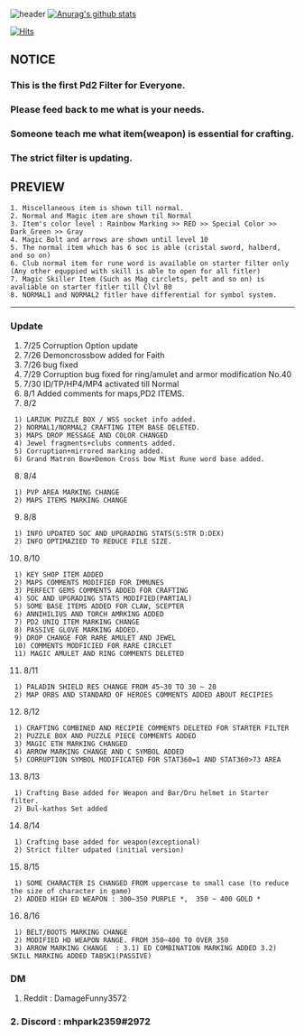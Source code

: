 
![header](https://capsule-render.vercel.app/api?type=Waving&color=gradient&text=%20PiLLLa'sPD2filter%20%20&height=300&fontSize=80)
[![Anurag's github stats](https://github-readme-stats.vercel.app/api?username=PiLLLaa&show_icons=true&theme=synthwave)](https://github.com/PiLLLaa/github-readme-stats)

[![Hits](https://hits.seeyoufarm.com/api/count/incr/badge.svg?url=https%3A%2F%2Fgithub.com%2FPiLLLaa%2Fhit-counter)](https://hits.seeyoufarm.com)
 
 ## NOTICE

 ### This is the first Pd2 Filter for Everyone. 
 ### Please feed back to me what is your needs.
 ### Someone teach me what item(weapon) is essential for crafting.
 ### The strict filter is updating.
 
 
 ## PREVIEW
    
    1. Miscellaneous item is shown till normal.
    2. Normal and Magic item are shown til Normal
    3. Item's color level : Rainbow Marking >> RED >> Special Color >> Dark_Green >> Gray
    4. Magic Bolt and arrows are shown until level 10
    5. The normal item which has 6 soc is able (cristal sword, halberd, and so on)
    6. Club normal item for rune word is available on starter filter only (Any other equppied with skill is able to open for all fitler)
    7. Magic Skiller Item (Such as Mag circlets, pelt and so on) is avaliable on starter fitler till Clvl 80
    8. NORMAL1 and NORMAL2 fitler have differential for symbol system. 
 
----------------------------------------------------------------------------------------------------------------------
### Update
   1. 7/25 Corruption Option update
   2. 7/26 Demoncrossbow added for Faith
   3. 7/26 bug fixed 
   4. 7/29 Corruption bug fixed for ring/amulet and armor modification No.40
   5. 7/30 ID/TP/HP4/MP4 activated till Normal
   6. 8/1 Added comments for maps,PD2 ITEMS.
   7. 8/2 
 
     1) LARZUK PUZZLE BOX / WSS socket info added.
     2) NORMAL1/NORMAL2 CRAFTING ITEM BASE DELETED.
     3) MAPS DROP MESSAGE AND COLOR CHANGED
     4) Jewel fragments+clubs comments added.
     5) Corruption+mirrored marking added.
     6) Grand Matron Bow+Demon Cross bow Mist Rune word base added.
     
   8. 8/4 
 
     1) PVP AREA MARKING CHANGE
     2) MAPS ITEMS MARKING CHANGE
     
   9. 8/8 
 
     1) INFO UPDATED SOC AND UPGRADING STATS(S:STR D:DEX)
     2) INFO OPTIMAZIED TO REDUCE FILE SIZE.
    
   10. 8/10
 
     1) KEY SHOP ITEM ADDED
     2) MAPS COMMENTS MODIFIED FOR IMMUNES
     3) PERFECT GEMS COMMENTS ADDED FOR CRAFTING
     4) SOC AND UPGRADING STATS MODIFIED(PARTIAL)
     5) SOME BASE ITEMS ADDED FOR CLAW, SCEPTER
     6) ANNIHILIUS AND TORCH AMRKING ADDED
     7) PD2 UNIQ ITEM MARKING CHANGE
     8) PASSIVE GLOVE MARKING ADDED.
     9) DROP CHANGE FOR RARE AMULET AND JEWEL
     10) COMMENTS MODFICIED FOR RARE CIRCLET
     11) MAGIC AMULET AND RING COMMENTS DELETED
     
   11. 8/11 
 
     1) PALADIN SHIELD RES CHANGE FROM 45~30 TO 30 ~ 20
     2) MAP ORBS AND STANDARD OF HEROES COMMENTS ADDED ABOUT RECIPIES
     
   12. 8/12
 
     1) CRAFTING COMBINED AND RECIPIE COMMENTS DELETED FOR STARTER FILTER
     2) PUZZLE BOX AND PUZZLE PIECE COMMENTS ADDED
     3) MAGIC ETH MARKING CHANGED
     4) ARROW MARKING CHANGE AND C SYMBOL ADDED
     5) CORRUPTION SYMBOL MODIFICATED FOR STAT360=1 AND STAT360>73 AREA
    
   13. 8/13
  
     1) Crafting Base added for Weapon and Bar/Dru helmet in Starter filter.
     2) Bul-kathos Set added
     
   14. 8/14
  
     1) Crafting base added for weapon(exceptional)
     2) Strict filter udpated (initial version)
     
   15. 8/15
  
     1) SOME CHARACTER IS CHANGED FROM uppercase to small case (to reduce the size of character in game)
     2) ADDED HIGH ED WEAPON : 300~350 PURPLE *,  350 ~ 400 GOLD *

   16. 8/16
     
     1) BELT/BOOTS MARKING CHANGE 
     2) MODIFIED HD WEAPON RANGE. FROM 350~400 TO OVER 350
     3) ARROW MARKING CHANGE  : 3.1) ED COMBINATION MARKING ADDED 3.2) SKILL MARKING ADDED TABSK1(PASSIVE)

### DM 
  1. Reddit : DamageFunny3572
 ### 2. Discord : mhpark2359#2972


